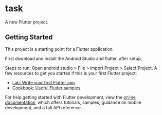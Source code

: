 # task

A new Flutter project.

## Getting Started

This project is a starting point for a Flutter application.

First download and install the Android Studio and flutter.
after setup,

Steps to run:
Open android studio > File > Import Project > Select Project.
A few resources to get you started if this is your first Flutter project:

- [Lab: Write your first Flutter app](https://docs.flutter.dev/get-started/codelab)
- [Cookbook: Useful Flutter samples](https://docs.flutter.dev/cookbook)

For help getting started with Flutter development, view the
[online documentation](https://docs.flutter.dev/), which offers tutorials,
samples, guidance on mobile development, and a full API reference.
